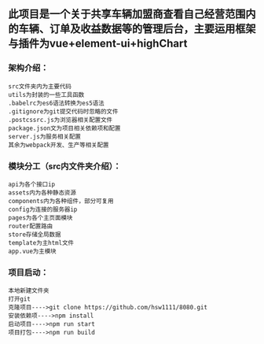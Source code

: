 ## 此项目是一个关于共享车辆加盟商查看自己经营范围内的车辆、订单及收益数据等的管理后台，主要运用框架与插件为vue+element-ui+highChart
### 架构介绍：
    src文件夹内为主要代码
    utils为封装的一些工具函数
    .babelrc为es6语法转换为es5语法
    .gitignore为git提交代码时忽略的文件
    .postcssrc.js为浏览器相关配置文件
    package.json文为项目相关依赖项和配置
    server.js为服务相关配置
    其余为webpack开发、生产等相关配置
### 模块分工（src内文件夹介绍）：
    api为各个接口ip
    assets内为各种静态资源
    components内为各种组件，部分可复用
    config为连接的服务器ip
    pages为各个主页面模块
    router配置路由
    store存储全局数据
    template为主html文件
    app.vue为主模块
### 项目启动：
    本地新建文件夹
    打开git
    克隆项目---->git clone https://github.com/hsw1111/8080.git
    安装依赖项---->npm install
    启动项目---->npm run start 
    项目打包---->npm run build
